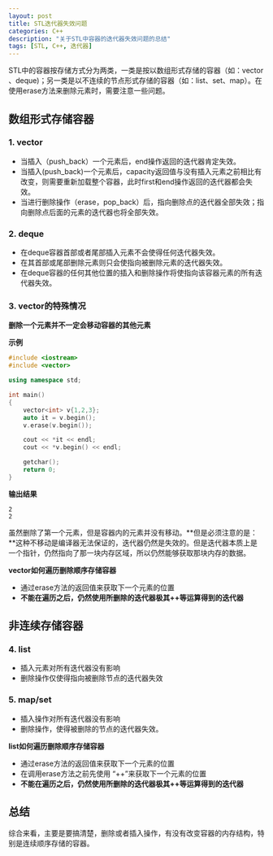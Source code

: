 ```yaml
---
layout: post
title: STL迭代器失效问题
categories: C++
description: "关于STL中容器的迭代器失效问题的总结"
tags: [STL, C++, 迭代器]
---
```



STL中的容器按存储方式分为两类，一类是按以数组形式存储的容器（如：vector 、deque)；另一类是以不连续的节点形式存储的容器（如：list、set、map）。在使用erase方法来删除元素时，需要注意一些问题。

## 数组形式存储容器

### 1. vector

* 当插入（push_back）一个元素后，end操作返回的迭代器肯定失效。
* 当插入(push_back)一个元素后，capacity返回值与没有插入元素之前相比有改变，则需要重新加载整个容器，此时first和end操作返回的迭代器都会失效。
* 当进行删除操作（erase，pop_back）后，指向删除点的迭代器全部失效；指向删除点后面的元素的迭代器也将全部失效。

### 2. deque

* 在deque容器首部或者尾部插入元素不会使得任何迭代器失效。
* 在其首部或尾部删除元素则只会使指向被删除元素的迭代器失效。
* 在deque容器的任何其他位置的插入和删除操作将使指向该容器元素的所有迭代器失效。

### 3. vector的特殊情况

**删除一个元素并不一定会移动容器的其他元素**

**示例**

```c++
#include <iostream>
#include <vector>

using namespace std;

int main()
{
    vector<int> v{1,2,3};
    auto it = v.begin();
    v.erase(v.begin());

    cout << *it << endl;
    cout << *v.begin() << endl;

    getchar();
    return 0;
}
```
**输出结果**

```
2
2
```

虽然删除了第一个元素，但是容器内的元素并没有移动。**但是必须注意的是：**这种不移动是编译器无法保证的，迭代器仍然是失效的。但是迭代器本质上是一个指针，仍然指向了那一块内存区域，所以仍然能够获取那块内存的数据。

**vector如何遍历删除顺序存储容器**

* 通过erase方法的返回值来获取下一个元素的位置
* **不能在遍历之后，仍然使用所删除的迭代器极其++等运算得到的迭代器**

## 非连续存储容器

### 4. list

* 插入元素对所有迭代器没有影响
* 删除操作仅使得指向被删除节点的迭代器失效

### 5. map/set

* 插入操作对所有迭代器没有影响
* 删除操作，使得被删除的节点的迭代器失效。

**list如何遍历删除顺序存储容器**

* 通过erase方法的返回值来获取下一个元素的位置 
* 在调用erase方法之前先使用 “++”来获取下一个元素的位置 
* **不能在遍历之后，仍然使用所删除的迭代器极其++等运算得到的迭代器**

## 总结

综合来看，主要是要搞清楚，删除或者插入操作，有没有改变容器的内存结构，特别是连续顺序存储的容器。


